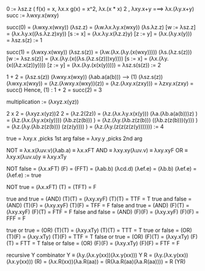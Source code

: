 0 := λsz.z  (  f(x) = x, λx.x
                g(x) = x^2, λx.(x * x) 2 , λxy.x+y ===> λx.(λy.x+y)
succ := λwxy.x(wxy)

succ(0) = (λwxy.x(wxy)) (λsz.z)
        = (λw.λx.λy.x(wxy)) (λs.λz.z)  [w := λsz.z]
        = (λx.λy.x((λs.λz.z)xy))       [s := x]
        = (λx.λy.x(λz.z)y)             [z := y]
        = (λx.(λy.x(y)))               
        = λsz.s(z) := 1 

succ(1) = (λwxy.x(wxy)) (λsz.s(z)) 
        = (λw.(λx.(λy.(x(wxy))))) (λs.(λz.s(z))) [w := λsz.s(z)]
        = (λx.(λy.(x((λs.(λz.s(z)))xy))))        [s := x]
        = (λx.(λy.(x((λz.x(z))y))))              [z := y]
        = (λx.(λy.(x(x(y)))))
        = λsz.s(s(z)) := 2

1 + 2 = (λsz.s(z)) (λwxy.x(wxy)) (λab.a(a(b)))  --> (1)
(λsz.s(z)) (λwxy.x(wxy)) = (λz.(λwxy.x(wxy))(z))
                         = (λz.(λxy.x(zxy)))
                         = λzxy.x(zxy) = succ()
Hence, (1) : 1 + 2 = succ(2) = 3

multiplication := (λxyz.x(yz))

2 x 2 = (λxyz.x(yz))2 2 = (λz.2(2z))
      = (λz.(λx.λy.x(x(y))) (λa.(λb.a(a(b)))z) )
      = (λz.(λx.(λy.x(x(y)))) (λb.z(z(b))) ) 
      = (λz.(λy.(λb.z(z(b))) ((λb.z(z(b)))(y)))  ) 
      = (λz.(λy.(λb.z(z(b))) (z(z(y))))  ) 
      = (λz.(λy.(z(z(z(z(y))))))) := 4

true  = λxy.x ,picks 1st arg
false = λxy.y ,picks 2nd arg

NOT ≡ λx.x(λuv.v)(λab.a) ≡ λx.xFT
AND ≡ λxy.xy(λuv.v) ≡ λxy.xyF
OR ≡ λxy.x(λuv.u)y ≡ λxy.xTy

NOT false = (λx.xFT) (F) = (FFT)
         = (λab.b) (λcd.d) (λef.e)
         = (λb.b) (λef.e)
         = (λef.e) := true
          
NOT true = (λx.xFT) (T) = (TFT) = F

true and true   = (AND) (T)(T) = (λxy.xyF) (T)(T) = TTF = T
true and false  = (AND) (T)(F) = (λxy.xyF) (T)(F) = TFF = F
false and true  = (AND) (F)(T) = (λxy.xyF) (F)(T) = FTF = F
false and false = (AND) (F)(F) = (λxy.xyF) (F)(F) = FFF = F
                
true or true   = (OR) (T)(T) = (λxy.xTy) (T)(T) = TTT = T
true or false  = (OR) (T)(F) = (λxy.xTy) (T)(F) = TTF = T
false or true  = (OR) (F)(T) = (λxy.xTy) (F)(T) = FTT = T
false or false = (OR) (F)(F) = (λxy.xTy) (F)(F) = FTF = F

<!-- Z := λx.xF NOT F -->
<!---->
<!-- 0F = (λfa.a) (λxy.y) = λa.a = I -->
<!-- N =/= 0 -->
<!-- 1F = (λfa.f(a)) (λxy.y) = λa.λxy.y(a) = λay.y = F -->
<!-- therefore NF = F -->
<!---->
<!-- Z0 = (λx.xF NOT F) 0 = 0F NOT F = I NOT F = NOT F = T -->
<!-- ZN = (λx.xF NOT F) N = NF NOT F = F NOT F = I F = F -->
<!---->
<!-- phi ≡ (λpz.z(S(pT))(pT)) -->
<!-- pair (a,b) = λz.zab -->
<!-- pair true = (λz.zab) (T) = (T)ab = a -->
<!-- pair false = (λz.zab) (F) = (F)ab = b -->
<!---->
<!-- phi pair = (λpz.z(S(pT))(pF)) (λz.zab) -->
<!--          = (λz.z(S(a))(b))  -->
<!--          = (a+1,b) -->
<!---->
<!-- P ≡ (λn.n phi(λz.z00)F) -->

recursive Y combinator
Y   ≡ (λy.(λx.y(xx))(λx.y(xx)))
Y R = (λy.(λx.y(xx))(λx.y(xx))) (R)
    = (λx.R(xx))(λa.R(aa))
    = (R(λa.R(aa)(λa.R(aa))))
    = R (YR)



    








